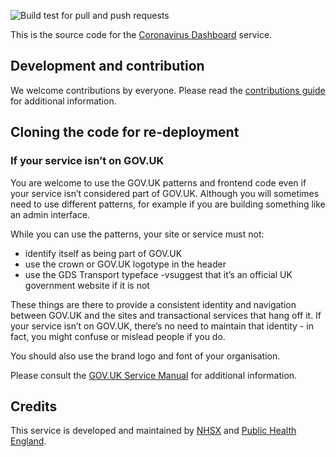 ![Build test for pull and push requests](https://github.com/PublicHealthEngland/coronavirus-dashboard/workflows/Build%20test%20for%20pull%20and%20push%20requests/badge.svg)


This is the source code for the [Coronavirus Dashboard](https://coronavirus.data.gov.uk) service.

## Development and contribution

We welcome contributions by everyone. Please read the [contributions guide](https://github.com/PublicHealthEngland/coronavirus-dashboard/blob/master/CONTRIBUTING.md) for additional information.

## Cloning the code for re-deployment

### If your service isn’t on GOV.UK
You are welcome to use the GOV.UK patterns and frontend code even if your service isn’t considered part of GOV.UK. Although you will sometimes need to use different patterns, for example if you are building something like an admin interface.

While you can use the patterns, your site or service must not:

- identify itself as being part of GOV.UK
- use the crown or GOV.UK logotype in the header
- use the GDS Transport typeface
-vsuggest that it’s an official UK government website if it is not

These things are there to provide a consistent identity and navigation between GOV.UK and the sites and transactional services that hang off it. If your service isn’t on GOV.UK, there’s no need to maintain that identity - in fact, you might confuse or mislead people if you do.

You should also use the brand logo and font of your organisation.

Please consult the [GOV.UK Service Manual](https://www.gov.uk/service-manual/design/making-your-service-look-like-govuk#if-your-service-isnt-on-govuk) for additional information.

## Credits
This service is developed and maintained by [NHSX](https://www.nhsx.nhs.uk/) and [Public Health England](https://www.gov.uk/government/organisations/public-health-england).
